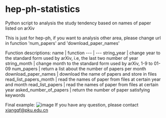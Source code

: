 # hep-ph-statistics
Python script to analysis the study tendency based on names of paper listed on arXiv

This is just for hep-ph, if you want to analysis other area, please change url in function 'num_papers' and 'download_paper_names' 

Function descriptions:
   name             |      function
   ---               | ---
 string_year          |   change year to the standard form used by arXiv, i.e, the last two number of year
 string_month         |   change month to the standard form used by arXiv, 1-9 to 01-09
 num_papers           |   return a list about the number of papers per month
 download_paper_names |   download the name of papers and store in files
 read_list_papers_month | read the names of paper from files at certain year and month
 read_list_papers       | read the names of paper from files at certain year
 asked_number_of_papers | return the number of paper satisfying keywords

Final example:
![image](https://github.com/peakfei/hep-ph-statistics/screenshots/test1.png)
If you have any question, please contact xiangqf@pku.edu.cn
